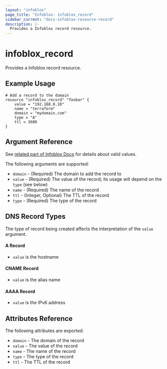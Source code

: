 ```yaml
---
layout: "infoblox"
page_title: "Infoblox: infoblox_record"
sidebar_current: "docs-infoblox-resource-record"
description: |-
  Provides a Infoblox record resource.
---
```


# infoblox\_record

Provides a Infoblox record resource.

## Example Usage

```
# Add a record to the domain
resource "infoblox_record" "foobar" {
	value = "192.168.0.10"
	name = "terraform"
	domain = "mydomain.com"
	type = "A"
	ttl = 3600
}
```

## Argument Reference

See [related part of Infoblox Docs](https://godoc.org/github.com/fanatic/go-infoblox) for details about valid values.

The following arguments are supported:

* `domain` - (Required) The domain to add the record to
* `value` - (Required) The value of the record; its usage will depend on the `type` (see below)
* `name` - (Required) The name of the record
* `ttl` - (Integer, Optional) The TTL of the record
* `type` - (Required) The type of the record

## DNS Record Types

The type of record being created affects the interpretation of the `value` argument.

#### A Record

* `value` is the hostname

#### CNAME Record

* `value` is the alias name

#### AAAA Record

* `value` is the IPv6 address

## Attributes Reference

The following attributes are exported:

* `domain` - The domain of the record
* `value` - The value of the record
* `name` - The name of the record
* `type` - The type of the record
* `ttl` - The TTL of the record
